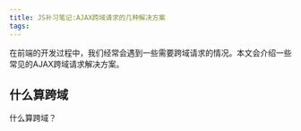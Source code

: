 ```yaml
---
title: JS补习笔记:AJAX跨域请求的几种解决方案
tags:
---
```


在前端的开发过程中，我们经常会遇到一些需要跨域请求的情况。本文会介绍一些常见的AJAX跨域请求解决方案。 <!-- more -->

## 什么算跨域

什么算跨域？